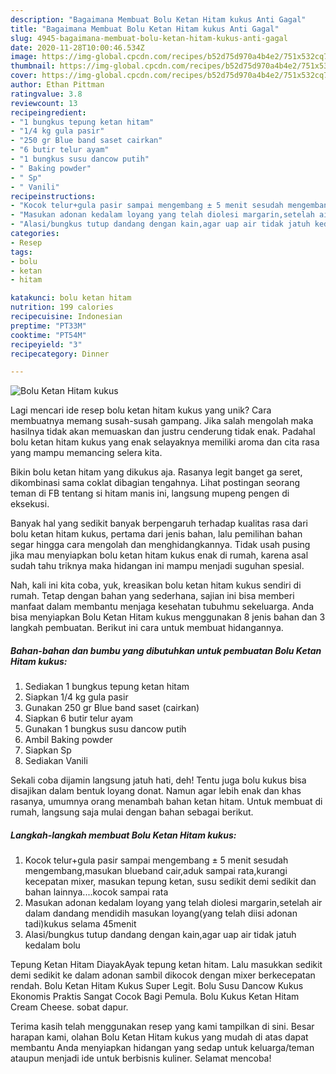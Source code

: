 ```yaml
---
description: "Bagaimana Membuat Bolu Ketan Hitam kukus Anti Gagal"
title: "Bagaimana Membuat Bolu Ketan Hitam kukus Anti Gagal"
slug: 4945-bagaimana-membuat-bolu-ketan-hitam-kukus-anti-gagal
date: 2020-11-28T10:00:46.534Z
image: https://img-global.cpcdn.com/recipes/b52d75d970a4b4e2/751x532cq70/bolu-ketan-hitam-kukus-foto-resep-utama.jpg
thumbnail: https://img-global.cpcdn.com/recipes/b52d75d970a4b4e2/751x532cq70/bolu-ketan-hitam-kukus-foto-resep-utama.jpg
cover: https://img-global.cpcdn.com/recipes/b52d75d970a4b4e2/751x532cq70/bolu-ketan-hitam-kukus-foto-resep-utama.jpg
author: Ethan Pittman
ratingvalue: 3.8
reviewcount: 13
recipeingredient:
- "1 bungkus tepung ketan hitam"
- "1/4 kg gula pasir"
- "250 gr Blue band saset cairkan"
- "6 butir telur ayam"
- "1 bungkus susu dancow putih"
- " Baking powder"
- " Sp"
- " Vanili"
recipeinstructions:
- "Kocok telur+gula pasir sampai mengembang ± 5 menit sesudah mengembang,masukan blueband cair,aduk sampai rata,kurangi kecepatan mixer, masukan tepung ketan, susu sedikit demi sedikit dan bahan lainnya....kocok sampai rata"
- "Masukan adonan kedalam loyang yang telah diolesi margarin,setelah air dalam dandang mendidih masukan loyang(yang telah diisi adonan tadi)kukus selama 45menit"
- "Alasi/bungkus tutup dandang dengan kain,agar uap air tidak jatuh kedalam bolu"
categories:
- Resep
tags:
- bolu
- ketan
- hitam

katakunci: bolu ketan hitam 
nutrition: 199 calories
recipecuisine: Indonesian
preptime: "PT33M"
cooktime: "PT54M"
recipeyield: "3"
recipecategory: Dinner

---
```



![Bolu Ketan Hitam kukus](https://img-global.cpcdn.com/recipes/b52d75d970a4b4e2/751x532cq70/bolu-ketan-hitam-kukus-foto-resep-utama.jpg)

Lagi mencari ide resep bolu ketan hitam kukus yang unik? Cara membuatnya memang susah-susah gampang. Jika salah mengolah maka hasilnya tidak akan memuaskan dan justru cenderung tidak enak. Padahal bolu ketan hitam kukus yang enak selayaknya memiliki aroma dan cita rasa yang mampu memancing selera kita.

Bikin bolu ketan hitam yang dikukus aja. Rasanya legit banget ga seret, dikombinasi sama coklat dibagian tengahnya. Lihat postingan seorang teman di FB tentang si hitam manis ini, langsung mupeng pengen di eksekusi.

Banyak hal yang sedikit banyak berpengaruh terhadap kualitas rasa dari bolu ketan hitam kukus, pertama dari jenis bahan, lalu pemilihan bahan segar hingga cara mengolah dan menghidangkannya. Tidak usah pusing jika mau menyiapkan bolu ketan hitam kukus enak di rumah, karena asal sudah tahu triknya maka hidangan ini mampu menjadi suguhan spesial.


Nah, kali ini kita coba, yuk, kreasikan bolu ketan hitam kukus sendiri di rumah. Tetap dengan bahan yang sederhana, sajian ini bisa memberi manfaat dalam membantu menjaga kesehatan tubuhmu sekeluarga. Anda bisa menyiapkan Bolu Ketan Hitam kukus menggunakan 8 jenis bahan dan 3 langkah pembuatan. Berikut ini cara untuk membuat hidangannya.

<!--inarticleads1-->

##### Bahan-bahan dan bumbu yang dibutuhkan untuk pembuatan Bolu Ketan Hitam kukus:

1. Sediakan 1 bungkus tepung ketan hitam
1. Siapkan 1/4 kg gula pasir
1. Gunakan 250 gr Blue band saset (cairkan)
1. Siapkan 6 butir telur ayam
1. Gunakan 1 bungkus susu dancow putih
1. Ambil  Baking powder
1. Siapkan  Sp
1. Sediakan  Vanili


Sekali coba dijamin langsung jatuh hati, deh! Tentu juga bolu kukus bisa disajikan dalam bentuk loyang donat. Namun agar lebih enak dan khas rasanya, umumnya orang menambah bahan ketan hitam. Untuk membuat di rumah, langsung saja mulai dengan bahan sebagai berikut. 

<!--inarticleads2-->

##### Langkah-langkah membuat Bolu Ketan Hitam kukus:

1. Kocok telur+gula pasir sampai mengembang ± 5 menit sesudah mengembang,masukan blueband cair,aduk sampai rata,kurangi kecepatan mixer, masukan tepung ketan, susu sedikit demi sedikit dan bahan lainnya....kocok sampai rata
1. Masukan adonan kedalam loyang yang telah diolesi margarin,setelah air dalam dandang mendidih masukan loyang(yang telah diisi adonan tadi)kukus selama 45menit
1. Alasi/bungkus tutup dandang dengan kain,agar uap air tidak jatuh kedalam bolu


Tepung Ketan Hitam DiayakAyak tepung ketan hitam. Lalu masukkan sedikit demi sedikit ke dalam adonan sambil dikocok dengan mixer berkecepatan rendah. Bolu Ketan Hitam Kukus Super Legit. Bolu Susu Dancow Kukus Ekonomis Praktis Sangat Cocok Bagi Pemula. Bolu Kukus Ketan Hitam Cream Cheese. sobat dapur. 

Terima kasih telah menggunakan resep yang kami tampilkan di sini. Besar harapan kami, olahan Bolu Ketan Hitam kukus yang mudah di atas dapat membantu Anda menyiapkan hidangan yang sedap untuk keluarga/teman ataupun menjadi ide untuk berbisnis kuliner. Selamat mencoba!
